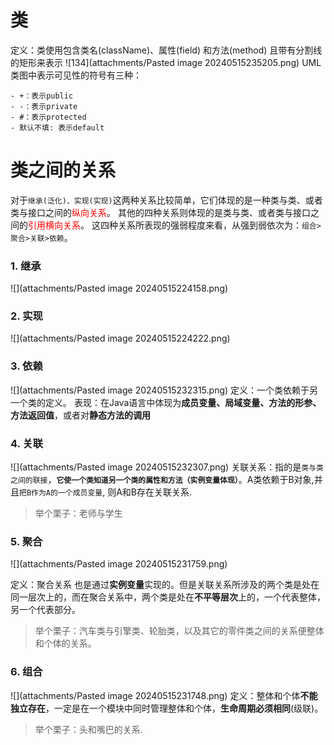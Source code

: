 # 类

定义：类使用包含类名(className)、属性(field) 和方法(method) 且带有分割线的矩形来表示
![134](attachments/Pasted image 20240515235205.png)
UML类图中表示可见性的符号有三种：
``` text
- +：表示public
- -：表示private
- #：表示protected
- 默认不填: 表示default
```
# 类之间的关系
对于`继承(泛化)、实现(实现)`这两种关系比较简单，它们体现的是一种类与类、或者类与接口之间的<font color="#ff0000">纵向关系</font>。
其他的四种关系则体现的是类与类、或者类与接口之间的<font color="#ff0000">引用横向关系</font>。
这四种关系所表现的强弱程度来看，从强到弱依次为：`组合>聚合>关联>依赖`。

### 1. 继承 
![](attachments/Pasted image 20240515224158.png)
### 2. 实现
![](attachments/Pasted image 20240515224222.png)
### 3. 依赖
![](attachments/Pasted image 20240515232315.png)
定义：一个类依赖于另一个类的定义。
表现：在Java语言中体现为**成员变量、局域变量、方法的形参、方法返回值**，或者对**静态方法的调用**
> 
### 4. 关联
![](attachments/Pasted image 20240515232307.png)
关联关系：指的是`类与类之间的联接`，**`它使一个类知道另一个类的属性和方法（实例变量体现）`**。A类依赖于B对象,并且`把B作为A的一个成员变量`, 则A和B存在关联关系.
> 举个栗子：老师与学生 

### 5. 聚合

![](attachments/Pasted image 20240515231759.png)

定义：聚合关系 也是通过**实例变量**实现的。但是关联关系所涉及的两个类是处在同一层次上的，而在聚合关系中，两个类是处在**不平等层次**上的，一个代表整体，另一个代表部分。
> 举个栗子：汽车类与引擎类、轮胎类，以及其它的零件类之间的关系便整体和个体的关系。
### 6. 组合
![](attachments/Pasted image 20240515231748.png)
定义：整体和个体**不能独立存在**，一定是在一个模块中同时管理整体和个体，**生命周期必须相同**(级联)。
> 举个栗子：头和嘴巴的关系.
